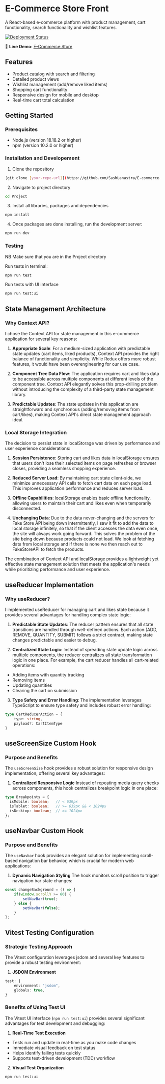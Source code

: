 # E-Commerce Store Front

A React-based e-commerce platform with product management, cart functionality, search functionality and wishlist features.

[![Deployment Status](https://img.shields.io/badge/deployment-live-success)](https://shopping-spree-site.vercel.app/)

🚀 **Live Demo**: [E-Commerce Store](https://shopping-spree-site.vercel.app/)

## Features

- Product catalog with search and filtering
- Detailed product views
- Wishlist management (add/remove liked items)
- Shopping cart functionality
- Responsive design for mobile and desktop
- Real-time cart total calculation

## Getting Started

### Prerequisites

- Node.js (version 18.18.2 or higher)
- npm (version 10.2.0 or higher)

### Installation and Developement

1. Clone the repository
```bash
[git clone [your-repo-url]](https://github.com/SashLanastra/E-commerce-Website.git)
```
2. Navigate to project directory
```bash
cd Project
```
3. Install all libraries, packages and dependencies
```bash
npm install
```
4. Once packages are done installing, run the development server:
```bash
npm run dev
```

### Testing
NB Make sure that you are in the Project directory

Run tests in terminal:
```bash
npm run test
```
Run tests with UI interface
```bash
npm run test:ui
```

## State Management Architecture

### Why Context API?

I chose the Context API for state management in this e-commerce application for several key reasons:

1. **Appropriate Scale**: For a medium-sized application with predictable state updates (cart items, liked products), Context API provides the right balance of functionality and simplicity. While Redux offers more robust features, it would have been overengineering for our use case.

2. **Component Tree Data Flow**: The application requires cart and likes data to be accessible across multiple components at different levels of the component tree. Context API elegantly solves this prop-drilling problem without introducing the complexity of a third-party state management library.

3. **Predictable Updates**: The state updates in this application are straightforward and synchronous (adding/removing items from cart/likes), making Context API's direct state management approach ideal.

### Local Storage Integration

The decision to persist state in localStorage was driven by performance and user experience considerations:

1. **Session Persistence**: Storing cart and likes data in localStorage ensures that users don't lose their selected items on page refreshes or browser closes, providing a seamless shopping experience.

2. **Reduced Server Load**: By maintaining cart state client-side, we minimize unnecessary API calls to fetch cart data on each page load. This improves application performance and reduces server load.

3. **Offline Capabilities**: localStorage enables basic offline functionality, allowing users to maintain their cart and likes even when temporarily disconnected.

4. **Unchanging Data**: Due to the data never-changing and the servers for Fake Store API being down intermittently, I saw it fit to add the data to local storage infinitely, so that if the client accesses the data even once, the site will always work going forward. This solves the problem of the site being down because products could not load. We look at fetching data from local storage and if there is none we then reach out to FakeStoreAPI to fetch the products.

The combination of Context API and localStorage provides a lightweight yet effective state management solution that meets the application's needs while prioritizing performance and user experience.

## useReducer Implementation

### Why useReducer?

I implemented useReducer for managing cart and likes state because it provides several advantages for handling complex state logic:

1. **Predictable State Updates**: 
The reducer pattern ensures that all state transitions are handled through well-defined actions. Each action (ADD, REMOVE, QUANTITY, SUBMIT) follows a strict contract, making state changes predictable and easier to debug.

2. **Centralized State Logic**:
Instead of spreading state update logic across multiple components, the reducer centralizes all state transformation logic in one place. For example, the cart reducer handles all cart-related operations:
- Adding items with quantity tracking
- Removing items
- Updating quantities
- Clearing the cart on submission

3. **Type Safety and Error Handling**:
The implementation leverages TypeScript to ensure type safety and includes robust error handling:
```typescript
type CartReducerAction = {
    type: string,
    payload?: CartItemType
}
```

## useScreenSize Custom Hook

### Purpose and Benefits

The `useScreenSize` hook provides a robust solution for responsive design implementation, offering several key advantages:

1. **Centralized Responsive Logic**
Instead of repeating media query checks across components, this hook centralizes breakpoint logic in one place:
```typescript
type Breakpoints = {
  isMobile: boolean;   // < 639px
  isTablet: boolean;   // >= 639px && < 1024px
  isDesktop: boolean;  // >= 1024px
};
```

## useNavbar Custom Hook

### Purpose and Benefits

The `useNavbar` hook provides an elegant solution for implementing scroll-based navigation bar behavior, which is crucial for modern web applications:

1. **Dynamic Navigation Styling**
The hook monitors scroll position to trigger navigation bar state changes:
```typescript
const changeBackground = () => {
    if(window.scrollY >= 60) {
        setNavBar(true);
    } else {
        setNavBar(false);
    }
};
```

## Vitest Testing Configuration

### Strategic Testing Approach

The Vitest configuration leverages jsdom and several key features to provide a robust testing environment:

1. **JSDOM Environment**
```typescript
test: {
    environment: "jsdom",
    globals: true,
}
```
### Benefits of Using Test UI

The Vitest UI interface (`npm run test:ui`) provides several significant advantages for test development and debugging:

1. **Real-Time Test Execution**
- Tests run and update in real-time as you make code changes
- Immediate visual feedback on test status
- Helps identify failing tests quickly
- Supports test-driven development (TDD) workflow

2. **Visual Test Organization**
```bash
npm run test:ui
```
